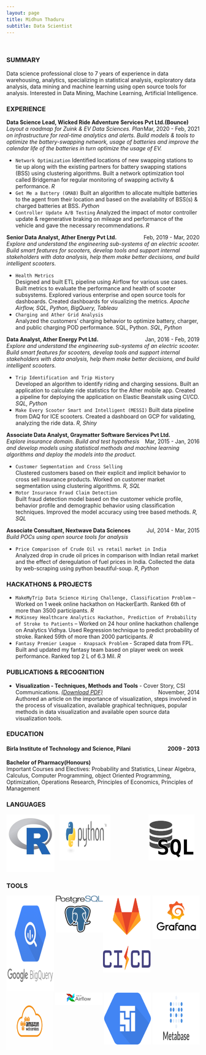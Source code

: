 ```yaml
---
layout: page
title: Midhun Thaduru
subtitle: Data Scientist
---
```


<span style="float: right; "><a href="{{ '/assets/resume.pdf' | prepend: site.baseurl }}"></a> </span>
<br>

### SUMMARY
Data science professional close to 7 years of experience in data warehousing, analytics, specializing in statistical analysis, exploratory data analysis, data mining and machine learning using open source tools for analysis. Interested in Data Mining, Machine Learning, Artificial Intelligence.  

### EXPERIENCE
**Data Science Lead, Wicked Ride Adventure Services Pvt Ltd.(Bounce)** <span style="float: right; ">Mar, 2020 - Feb, 2021</span>  
_Layout a roadmap for Zuink & EV Data Sciences. Plan on infrastructure for real-time analytics and alerts. Build models & tools to optimize the battery-swapping network, usage of batteries and improve the calendar life of the batteries in turn optimize the usage of EV._  

* ```Network Optimization```
Identified locations of new swapping stations to tie up along with the existing partners for battery swapping stations (BSS) using clustering algorithms. Built a network optimization tool called Bridgeman for regular monitoring of swapping activity & performance. _R_
* ```Get Me a Battery (GMAB)```
Built an algorithm to allocate multiple batteries to the agent from their location and based on the
availability of BSS(s) & charged batteries at BSS. _Python_
* ```Controller Update A/B Testing```
Analyzed the impact of motor controller update & regenerative braking on mileage and performance
of the vehicle and gave the necessary recommendations. _R_


**Senior Data Analyst, Ather Energy Pvt Ltd.** <span style="float: right; ">Feb, 2019 - Mar, 2020</span>  
_Explore and understand the engineering sub-systems of an electric scooter. Build smart features for scooters, develop tools and support internal stakeholders with data analysis, help them make better decisions, and build intelligent scooters._  

* ```Health Metrics```  
Designed and built ETL pipeline using Airflow for various use cases. Built metrics to evaluate the performance and health of scooter subsystems. Explored various enterprise and open source tools for dashboards. Created dashboards for visualizing the metrics. _Apache Airflow, SQL, Python, BigQuery, Tableau_
* ```Charging and Ather Grid Analysis```  
Analyzed the customers’ charging behavior to optimize battery, charger, and public charging POD
performance. SQL, Python. _SQL, Python_   


**Data Analyst, Ather Energy Pvt Ltd.** <span style="float: right; ">Jan, 2016 - Feb, 2019</span>  
_Explore and understand the engineering sub-systems of an electric scooter. Build smart features for scooters, develop tools and support internal stakeholders with data analysis, help them make better decisions, and build intelligent scooters._  
* ```Trip Identification and Trip History```  
Developed an algorithm to identify riding and charging sessions. Built an application to
calculate ride statistics for the Ather mobile app. Created a pipeline for deploying the application on Elastic Beanstalk using CI/CD. _SQL, Python_
* ```Make Every Scooter Smart and Intelligent (MESSI)```
Built data pipeline from DAQ for ICE scooters. Created a dashboard on GCP for validating, analyzing the ride data. _R, Shiny_


**Associate Data Analyst, Graymatter Software Services Pvt Ltd.** <span style="float: right; ">Mar, 2015 - Jan, 2016</span>  
_Explore insurance domain. Build and test hypothesis and develop models using statistical methods and
machine learning algorithms and deploy the models into the product._  
* ```Customer Segmentation and Cross Selling```  
Clustered customers based on their explicit and implicit behavior to cross sell insurance products. Worked on customer market segmentation using clustering algorithms. _R, SQL_
* ```Motor Insurance Fraud Claim Detection```  
Built fraud detection model based on the customer vehicle profile, behavior profile and demographic behavior using classification techniques. Improved the model accuracy using tree based methods. _R, SQL_  


**Associate Consultant, Nextwave Data Sciences** <span style="float: right; ">Jul, 2014 - Mar, 2015</span>  
_Build POCs using open source tools for analysis_  
* ```Price Comparison of Crude Oil vs retail market in India```  
Analyzed drop in crude oil prices in comparison with Indian retail market and the effect of deregulation of fuel prices in India. Collected the data by web-scraping using python beautiful-soup. _R, Python_


### HACKATHONS & PROJECTS

* ```MakeMyTrip Data Science Hiring Challenge, Classification Problem``` – Worked on 1 week online hackathon on HackerEarth. Ranked 6th of more than 3500 participants. _R_
* ```McKinsey Healthcare Analytics Hackathon, Prediction of Probability of Stroke to Patients``` – Worked on 24 hour online hackathon challenge on Analytics Vidhya. Used Regression technique to predict probability of stroke. Ranked 59th of more than 2000 participants. _R_
* ```Fantasy Premier League - Knapsack Problem``` - Scraped data from FPL. Built and updated my fantasy team based on player week on week performance. Ranked top 2 L of 6.3 Mil. _R_


### PUBLICATIONS & RECOGNITION

- **Visualization - Techniques, Methods and Tools** - Cover Story, CSI Communications. <a href="{{'/assets/coverstory.pdf' | prepend: site.baseurl }}"><em>(Download PDF)</em></a><span style="float: right; ">November, 2014</span>  
Authored an article on the importance of visualization, steps involved in the process of visualization, available graphical techniques, popular methods in data visualization and available open source data visualization tools.


### EDUCATION

#### Birla Institute of Technology and Science, Pilani <span style="float: right; ">2009 - 2013</span>  
**Bachelor of Pharmacy(Honours)**  
Important Courses and Electives: Probability and Statistics, Linear Algebra, Calculus, Computer Programming, object Oriented Programming, Optimization, Operations Research, Principles of Economics, Principles of Management   


### LANGUAGES

<div style="display:flex">
	<div style="flex:1;padding-right:5px;">
		<img src="/assets/img/rprogramming.jpg" width="125" height="150" id="rprogramming-tool">
	</div>
	<div style="flex:1;padding-center:5px;">
		<img src="/assets/img/python.png" width="310" height="120" id="python-tool">
	</div>
	<div style="flex:1;padding-left:100px;">
		<img src="/assets/img/sql.png" width="120" height="120" id="sql-tool">
	</div>
</div>
 

### TOOLS

<div style="display:flex">
	<div style="flex:1;padding-right:5px;">
		<img src="/assets/img/bigquery.png" width="250" height="250" id="bigquery-tool">
	</div>
	<div style="flex:1;padding-center:5px;">
		<img src="/assets/img/postgresql.png" id="postgresql-tool">
	</div>
	<div style="flex:1;padding-center:5px;">
		<img src="/assets/img/gitlabcicd.png" width="180" height="200" id="gitlabcicd-tool">
	</div>
	<div style="flex:1;padding-left:5px;">
		<img src="/assets/img/grafana.png" id="grafana-tool">
	</div>
</div>

<div style="display:flex">
	<div style="flex:1;padding-right:5px;">
		<img src="/assets/img/aws.jpg" width="300" height="150" id="aws-tool">
	</div>
	<div style="flex:1;padding-center:5px;">
		<img src="/assets/img/airflow.png" id="apache-airflow-tool">
	</div>
	<div style="flex:1;padding-left:5px;">
		<img src="/assets/img/composer.png" width="140" height="135" id="composer-tool">
	</div>
	<div style="flex:1;padding-left:5px;">
		<img src="/assets/img/metabase.png" width="240" height="135" id="metabase-tool">
	</div>
</div>